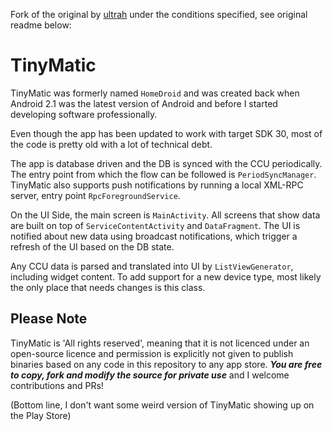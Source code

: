 Fork of the original by [ultrah](https://github.com/ultrah/) under the conditions specified, see original readme below:

# TinyMatic

TinyMatic was formerly named `HomeDroid` and was created back when Android 2.1 was the latest version of Android and before I started developing software professionally.

Even though the app has been updated to work with target SDK 30, most of the code is pretty old with a lot of technical debt.

The app is database driven and the DB is synced with the CCU periodically. The entry point from which the flow can be followed is `PeriodSyncManager`.
TinyMatic also supports push notifications by running a local XML-RPC server, entry point `RpcForegroundService`.

On the UI Side, the main screen is `MainActivity`.
All screens that show data are built on top of `ServiceContentActivity` and `DataFragment`.
The UI is notified about new data using broadcast notifications, which trigger a refresh of the UI based on the DB state.

Any CCU data is parsed and translated into UI by `ListViewGenerator`, including widget content.
To add support for a new device type, most likely the only place that needs changes is this class.

## Please Note

TinyMatic is 'All rights reserved', meaning that it is not licenced under an open-source licence and permission is explicitly not given to publish binaries based on any code in this repository to any app store. ***You are free to copy, fork and modify the source for private use*** and I welcome contributions and PRs!

(Bottom line, I don't want some weird version of TinyMatic showing up on the Play Store)

